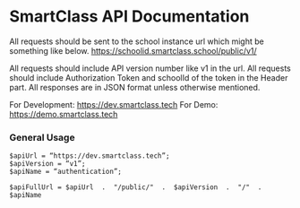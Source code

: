 # SmartClass API Documentation

All requests should be sent to the school instance url which might be something like below.
https://schoolid.smartclass.school/public/v1/

All requests should include API version number like v1 in the url.
All requests should include Authorization Token and schoolId of the token in the Header part.
All responses are in JSON format unless otherwise mentioned.

For Development: https://dev.smartclass.tech 
For Demo: https://demo.smartclass.tech

### General Usage
```
$apiUrl = “https://dev.smartclass.tech”;
$apiVersion = “v1”;
$apiName = “authentication”;

$apiFullUrl = $apiUrl  .  "/public/"  .  $apiVersion  .  "/"  . $apiName
```
